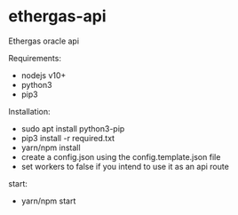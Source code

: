 # ethergas-api
Ethergas oracle api

Requirements:
 - nodejs v10+
 - python3
 - pip3

Installation:
 - sudo apt install python3-pip
 - pip3 install -r required.txt
 - yarn/npm install
 - create a config.json using the config.template.json file
 - set workers to false if you intend to use it as an api route

start:
 - yarn/npm start